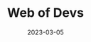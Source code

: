 ---
title: Web of Devs
eventType: project
date: 2023-03-05
website: https://webofdevs.com
thumbnail: webofdevs-thumb
thumbnailBorder: true
excerpt:  Web of Devs is a community of developers with amazing webpages. You can browse personal websites, save the best ones you find, and share your own.
tags: [typescript, svelte, nestjs, postgresql]
# vercel, heroku
---